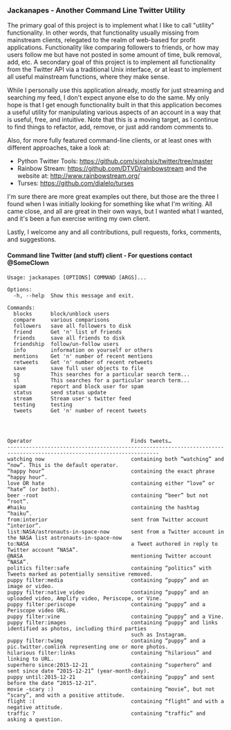 ### Jackanapes - Another Command Line Twitter Utility # 
The primary goal of this project is to implement what I like to call "utility" functionality. In other
words, that functionality usually missing from mainstream clients, relegated to the realm of web-based for profit
applications. Functionality like comparing followers to friends, or how may users follow me but have not posted in
some amount of time, bulk removal, add, etc. A secondary goal of this project is to implement all functionality
from the Twitter API via a traditional Unix interface, or at least to implement all useful mainstream functions,
where they make sense.

While I personally use this application already, mostly for just streaming and searching my feed, I don't expect
anyone else to do the same. My only hope is that I get enough functionality built in that this application becomes
a useful utility for manipulating various aspects of an account in a way that is useful, free, and intuitive. Note
that this is a moving target, as I continue to find things to refactor, add, remove, or just add random comments
to.

Also, for more fully featured command-line clients, or at least ones with different approaches, take a look at:

* Python Twitter Tools: https://github.com/sixohsix/twitter/tree/master
* Rainbow Stream: https://github.com/DTVD/rainbowstream and the website at: http://www.rainbowstream.org/
* Turses: https://github.com/dialelo/turses

I'm sure there are more great examples out there, but those are the three I found when I was initially looking for
something like what I'm writing. All came close, and all are great in their own ways, but I wanted what I wanted, 
and it's been a fun exercise writing my own client.

Lastly, I welcome any and all contributions, pull requests, forks, comments, and suggestions.



#### Command line Twitter (and stuff) client - For questions contact @SomeClown


```
Usage: jackanapes [OPTIONS] COMMAND [ARGS]...
 
Options:
  -h, --help  Show this message and exit.
 
Commands:
  blocks      block/unblock users
  compare     various comparisons
  followers   save all followers to disk
  friend      Get 'n' list of friends
  friends     save all friends to disk
  friendship  follow/un-follow users
  info        information on yourself or others
  mentions    Get 'n' number of recent mentions
  retweets    Get 'n' number of recent retweets
  save        save full user objects to file
  sg          This searches for a particular search term...
  sl          This searches for a particular search term...
  spam        report and block user for spam
  status      send status update
  stream      Stream user's twitter feed
  testing     testing
  tweets      Get 'n' number of recent tweets

 
 

Operator                                Finds tweets…
----------------------------------------------------------------------------------------------------------------------- 
watching now                            containing both “watching” and “now”. This is the default operator.
“happy hour”                            containing the exact phrase “happy hour”.
love OR hate                            containing either “love” or “hate” (or both).
beer -root                              containing “beer” but not “root”.
#haiku                                  containing the hashtag “haiku”.
from:interior                           sent from Twitter account “interior”.
list:NASA/astronauts-in-space-now       sent from a Twitter account in the NASA list astronauts-in-space-now
to:NASA                                 a Tweet authored in reply to Twitter account “NASA”.
@NASA                                   mentioning Twitter account “NASA”.
politics filter:safe                    containing “politics” with Tweets marked as potentially sensitive removed.
puppy filter:media                      containing “puppy” and an image or video.
puppy filter:native_video               containing “puppy” and an uploaded video, Amplify video, Periscope, or Vine.
puppy filter:periscope                  containing “puppy” and a Periscope video URL.
puppy filter:vine                       containing “puppy” and a Vine.
puppy filter:images                     containing “puppy” and links identified as photos, including third parties 
                                        such as Instagram.
puppy filter:twimg                      containing “puppy” and a pic.twitter.comlink representing one or more photos.
hilarious filter:links                  containing “hilarious” and linking to URL.
superhero since:2015-12-21              containing “superhero” and sent since date “2015-12-21” (year-month-day).
puppy until:2015-12-21                  containing “puppy” and sent before the date “2015-12-21”.
movie -scary :)                         containing “movie”, but not “scary”, and with a positive attitude.
flight :(                               containing “flight” and with a negative attitude.
traffic ?                               containing “traffic” and asking a question.
```
